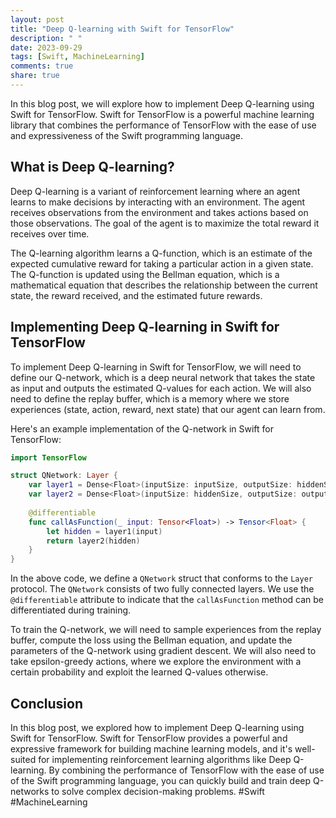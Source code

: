 ```yaml
---
layout: post
title: "Deep Q-learning with Swift for TensorFlow"
description: " "
date: 2023-09-29
tags: [Swift, MachineLearning]
comments: true
share: true
---
```


In this blog post, we will explore how to implement Deep Q-learning using Swift for TensorFlow. Swift for TensorFlow is a powerful machine learning library that combines the performance of TensorFlow with the ease of use and expressiveness of the Swift programming language.

## What is Deep Q-learning?

Deep Q-learning is a variant of reinforcement learning where an agent learns to make decisions by interacting with an environment. The agent receives observations from the environment and takes actions based on those observations. The goal of the agent is to maximize the total reward it receives over time.

The Q-learning algorithm learns a Q-function, which is an estimate of the expected cumulative reward for taking a particular action in a given state. The Q-function is updated using the Bellman equation, which is a mathematical equation that describes the relationship between the current state, the reward received, and the estimated future rewards.

## Implementing Deep Q-learning in Swift for TensorFlow

To implement Deep Q-learning in Swift for TensorFlow, we will need to define our Q-network, which is a deep neural network that takes the state as input and outputs the estimated Q-values for each action. We will also need to define the replay buffer, which is a memory where we store experiences (state, action, reward, next state) that our agent can learn from.

Here's an example implementation of the Q-network in Swift for TensorFlow:

```swift
import TensorFlow

struct QNetwork: Layer {
    var layer1 = Dense<Float>(inputSize: inputSize, outputSize: hiddenSize, activation: relu)
    var layer2 = Dense<Float>(inputSize: hiddenSize, outputSize: outputSize)
    
    @differentiable
    func callAsFunction(_ input: Tensor<Float>) -> Tensor<Float> {
        let hidden = layer1(input)
        return layer2(hidden)
    }
}
```

In the above code, we define a `QNetwork` struct that conforms to the `Layer` protocol. The `QNetwork` consists of two fully connected layers. We use the `@differentiable` attribute to indicate that the `callAsFunction` method can be differentiated during training.

To train the Q-network, we will need to sample experiences from the replay buffer, compute the loss using the Bellman equation, and update the parameters of the Q-network using gradient descent. We will also need to take epsilon-greedy actions, where we explore the environment with a certain probability and exploit the learned Q-values otherwise.

## Conclusion

In this blog post, we explored how to implement Deep Q-learning using Swift for TensorFlow. Swift for TensorFlow provides a powerful and expressive framework for building machine learning models, and it's well-suited for implementing reinforcement learning algorithms like Deep Q-learning. By combining the performance of TensorFlow with the ease of use of the Swift programming language, you can quickly build and train deep Q-networks to solve complex decision-making problems. #Swift #MachineLearning